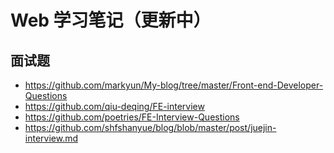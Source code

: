 # Web 学习笔记（更新中）

## 面试题
- https://github.com/markyun/My-blog/tree/master/Front-end-Developer-Questions
- https://github.com/qiu-deqing/FE-interview
- https://github.com/poetries/FE-Interview-Questions
- https://github.com/shfshanyue/blog/blob/master/post/juejin-interview.md